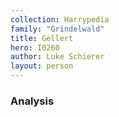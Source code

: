 ```yaml
---
collection: Harrypedia
family: "Grindelwald"
title: Gellert
hero: I0260
author: Luke Schierer
layout: person
---
```


### Analysis

